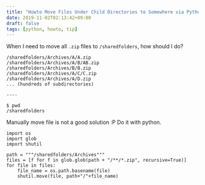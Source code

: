 ```yaml
---
title: "Howto Move Files Under Child Directories to Somewhere via Python"
date: 2019-11-02T02:13:42+09:00
draft: false
tags: [python, howto, tip]
---
```


When I need to move all `.zip` files to `/sharedfolders`, how should I do?

<!--more-->

```
/sharedfolders/Archives/A/A.zip
/sharedfolders/Archives/A/B/AB.zip
/sharedfolders/Archives/B/B.zip
/sharedfolders/Archives/A/C/C.zip
/sharedfolders/Archives/A/D.zip
... (hundreds of subdirectories)

----

$ pwd
/sharedfolders
```

Manually move file is not a good solution :P
Do it with python.

```
import os
import glob
import shutil

path = """/sharedfolders/Archives"""
files = [f for f in glob.glob(path + "/**/*.zip", recursive=True)]
for file in files:
	file_name = os.path.basename(file)
	shutil.move(file, path+"/"+file_name)
```

